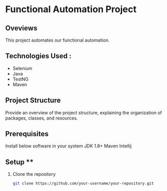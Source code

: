 # Functional Automation Project

## Oveviews

This project automates our functional automation.

## Technologies Used :

- Selenium
- Java
- TestNG
- Maven

## Project Structure

Provide an overview of the project structure, explaining the organization of packages, classes, and resources.

## Prerequisites 
Install below software in your system
JDK 1.8+
Maven
Intellij

## Setup **

1. Clone the repository
   ```bash
   git clone https://github.com/your-username/your-repository.git
